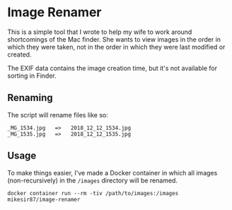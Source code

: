 # Image Renamer

This is a simple tool that I wrote to help my wife to work around shortcomings of the Mac finder. She wants to view images in the order in which they were taken, not in the order in which they were last modified or created.

The EXIF data contains the image creation time, but it's not available for sorting in Finder.

## Renaming

The script will rename files like so:

```
_MG_1534.jpg   =>   2018_12_12_1534.jpg
_MG_1535.jpg   =>   2018_12_12_1535.jpg
```

## Usage

To make things easier, I've made a Docker container in which all images (non-recursively) in the `/images` directory will be renamed.

```
docker container run --rm -tiv /path/to/images:/images mikesir87/image-renamer
```

